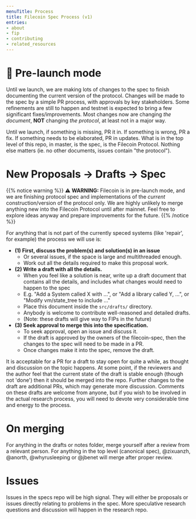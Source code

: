 ```yaml
---
menuTitle: Process
title: Filecoin Spec Process (v1)
entries:
- about
- fip
- contributing
- related_resources
---
```


# 🚀 Pre-launch mode

Until we launch, we are making lots of changes to the spec to finish documenting the current version of the protocol. Changes will be made to the spec by a simple PR process, with approvals by key stakeholders. Some refinements are still to happen and testnet is expected to bring a few significant fixes/improvements. Most changes now are changing _the document_, **NOT** changing _the protocol_, at least not in a major way.

Until we launch, if something is missing, PR it in. If something is wrong, PR a fix. If something needs to be elaborated, PR in updates. What is in the top level of this repo, in master, is the spec, is the Filecoin Protocol. Nothing else matters (ie. no other documents, issues contain "the protocol").

# New Proposals -> Drafts -> Spec

{{% notice warning %}}
⚠️ **WARNING:** Filecoin is in pre-launch mode, and we are finishing protocol spec and implementations of the _current_ construction/version of the protocol only. We are highly unlikely to merge anything new into the Filecoin Protocol until after mainnet. Feel free to explore ideas anyway and prepare improvements for the future.
{{% /notice %}}

For anything that is not part of the currently speced systems (like 'repair', for example) the process we will use is:

- **(1) First, discuss the problem(s) and solution(s) in an issue**
  - Or several issues, if the space is large and multithreaded enough.
  - Work out all the details required to make this proposal work.
- **(2) Write a draft with all the details.**
  - When you feel like a solution is near, write up a draft document that contains all the details, and includes what changes would need to happen to the spec
  - E.g. "Add a System called X with ...", or "Add a library called Y, ...", or "Modify vm/state_tree to include ..."
  - Place this document inside the `src/drafts/` directory.
  - Anybody is welcome to contribute well-reasoned and detailed drafts.
  - (Note: these drafts will give way to FIPs in the future)
- **(3) Seek approval to merge this into the specification.**
  - To seek approval, open an issue and discuss it.
  - If the draft is approved by the owners of the filecoin-spec, then the changes to the spec will need to be made in a PR.
  - Once changes make it into the spec, remove the draft.

It is acceptable for a PR for a draft to stay open for quite a while, as thought and discussion on the topic happens. At some point, if the reviewers and the author feel that the current state of the draft is stable enough (though not 'done') then it should be merged into the repo. Further changes to the draft are additional PRs, which may generate more discussion. Comments on these drafts are welcome from anyone, but if you wish to be involved in the actual research process, you will need to devote very considerable time and energy to the process.

# On merging

For anything in the drafts or notes folder, merge yourself after a review from a relevant person. For anything in the top level (canonical spec), @zixuanzh, @anorth, @whyrusleeping or @jbenet will merge after proper review.

# Issues

Issues in the specs repo will be high signal. They will either be proposals or issues directly relating to problems in the spec. More speculative research questions and discussion will happen in the research repo.

